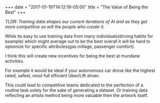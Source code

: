 +++
date = "2017-01-19T14:12:19-05:00"
title = "The Value of Being the Best"
+++

_TLDR: Training data shapes our current iterations of AI and as they get more competitive so will the people who create it._

While its easy to use training data from many individuals(driving habits for example) which might average out to be the best overall it will be hard to optomize for specific attributes(gas millage, passenger comfort).

I think this will create new incentives for being the best at mundane activities.

For example it would be ideal if your autonomous car drove like the highest rated, safest, most full efficient Uber/Lift driver.

This could lead to competitive teams dedicated to the perfection of a routine task solely for the sake of generating a dataset. Or training data reflecting an artists method being more valuable then the artwork itself.

